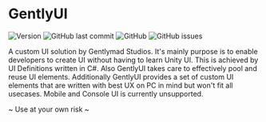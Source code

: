 # GentlyUI
![Version](https://img.shields.io/github/package-json/v/Gentlymad-Studios/GentlyUI)
![GitHub last commit](https://img.shields.io/github/last-commit/Gentlymad-Studios/GentlyUI)
![GitHub](https://img.shields.io/github/license/Gentlymad-Studios/GentlyUI)
![GitHub issues](https://img.shields.io/github/issues-raw/Gentlymad-Studios/GentlyUI)

A custom UI solution by Gentlymad Studios. It's mainly purpose is to enable developers to create UI without having to learn Unity UI. This is achieved by UI Definitions written in C#.
Also GentlyUI takes care to effectively pool and reuse UI elements. Additionally GentlyUI provides a set of custom UI elements that are written with best UX on PC in mind but won't fit all usecases.
Mobile and Console UI is currently unsupported.

~ Use at your own risk ~
